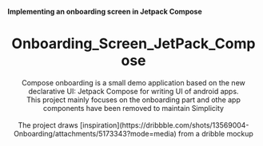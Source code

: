 <b>Implementing an onboarding screen in Jetpack Compose</b>
<h1 align="center">Onboarding_Screen_JetPack_Compose</h1>
<p align="center">  
Compose onboarding is a small demo application based on the new declarative UI: Jetpack Compose for writing UI of android apps.<br>This project mainly focuses on the onboarding part and othe app components have been removed to maintain Simplicity<br>
<br>
The project draws [inspiration](https://dribbble.com/shots/13569004-Onboarding/attachments/5173343?mode=media) from a dribble mockup
</p>
</br>


